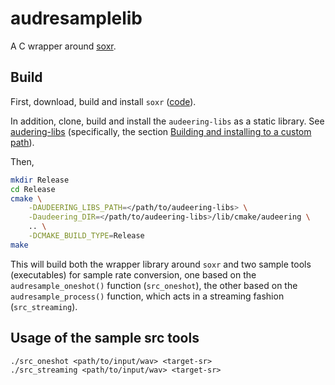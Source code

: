 # audresamplelib

A C wrapper around [soxr](https://sourceforge.net/projects/soxr/).


## Build
First, download, build and install `soxr` ([code](https://sourceforge.net/p/soxr/code/ci/master/tree/)).

In addition, clone, build and install the `audeering-libs` as a static library.
See [audering-libs](https://gitlab.audeering.com/tools/audeering-libs) (specifically, the section [Building and installing to a custom path](https://gitlab.audeering.com/tools/audeering-libs#building-and-installing-to-a-custom-path)).

Then,
```bash
mkdir Release
cd Release
cmake \
    -DAUDEERING_LIBS_PATH=</path/to/audeering-libs> \
    -Daudeering_DIR=</path/to/audeering-libs>/lib/cmake/audeering \
    .. \
    -DCMAKE_BUILD_TYPE=Release
make
```
This will build both the wrapper library around `soxr` and two sample tools 
(executables) for sample rate conversion, one based on the 
`audresample_oneshot()` function (`src_oneshot`), the other based on the `audresample_process()` function, which acts in a streaming fashion 
(`src_streaming`).

## Usage of the sample src tools
```
./src_oneshot <path/to/input/wav> <target-sr>
./src_streaming <path/to/input/wav> <target-sr>
```